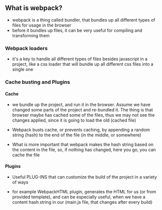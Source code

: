 ## What is webpack?

- webpack is a thing called bundler, that bundles up all different types of files for usage in the browser
- before it bundles up files, it can be very useful for compiling and transforming them

### Webpack loaders

- it's a key to handle all different types of files besides javascript in a project, like a css loader that will bundle up all different css files into a single one

### Cache busting and Plugins

#### Cache

- we bundle up the project, and run it in the browser. Assume we have changed some parts of the project and re-bundled it. The thing is that browser maybe has cached some of the files, thus we may not see the changes applied, since it is going to load the old (cached file)

- Webpack busts cache, or prevents caching, by appending a random string (hash) to the end of the file (in the middle, or somewhere)
- What is more important that webpack makes the hash string based on the content in the file, so, if nothing has changed, here you go, you can cache the file

#### Plugins

- Useful PLUG-INS that can customize the build of the project in a variety of ways

- for example WebpackHTML plugin, generates the HTML for us (or from provided template), and can be especially useful, when we have a content hash string in our (main.js file, that changes after every build)
